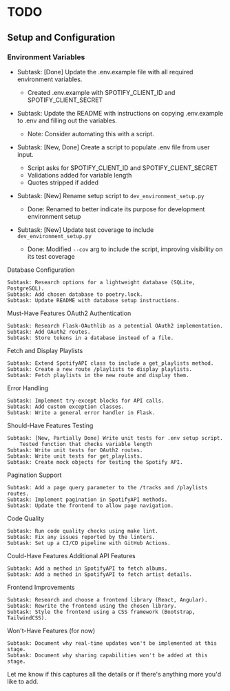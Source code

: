# TODO

## Setup and Configuration

### Environment Variables

- Subtask: [Done] Update the .env.example file with all required environment variables.
    - Created .env.example with SPOTIFY_CLIENT_ID and SPOTIFY_CLIENT_SECRET

- Subtask: Update the README with instructions on copying .env.example to .env and filling out the variables.
    - Note: Consider automating this with a script.

- Subtask: [New, Done] Create a script to populate .env file from user input.
    - Script asks for SPOTIFY_CLIENT_ID and SPOTIFY_CLIENT_SECRET
    - Validations added for variable length
    - Quotes stripped if added

- Subtask: [New] Rename setup script to `dev_environment_setup.py`
    - Done: Renamed to better indicate its purpose for development environment setup

- Subtask: [New] Update test coverage to include `dev_environment_setup.py`
    - Done: Modified `--cov` arg to include the script, improving visibility on its test coverage


Database Configuration

    Subtask: Research options for a lightweight database (SQLite, PostgreSQL).
    Subtask: Add chosen database to poetry.lock.
    Subtask: Update README with database setup instructions.

Must-Have Features
OAuth2 Authentication

    Subtask: Research Flask-OAuthlib as a potential OAuth2 implementation.
    Subtask: Add OAuth2 routes.
    Subtask: Store tokens in a database instead of a file.

Fetch and Display Playlists

    Subtask: Extend SpotifyAPI class to include a get_playlists method.
    Subtask: Create a new route /playlists to display playlists.
    Subtask: Fetch playlists in the new route and display them.

Error Handling

    Subtask: Implement try-except blocks for API calls.
    Subtask: Add custom exception classes.
    Subtask: Write a general error handler in Flask.

Should-Have Features
Testing

    Subtask: [New, Partially Done] Write unit tests for .env setup script.
        Tested function that checks variable length
    Subtask: Write unit tests for OAuth2 routes.
    Subtask: Write unit tests for get_playlists.
    Subtask: Create mock objects for testing the Spotify API.

Pagination Support

    Subtask: Add a page query parameter to the /tracks and /playlists routes.
    Subtask: Implement pagination in SpotifyAPI methods.
    Subtask: Update the frontend to allow page navigation.

Code Quality

    Subtask: Run code quality checks using make lint.
    Subtask: Fix any issues reported by the linters.
    Subtask: Set up a CI/CD pipeline with GitHub Actions.

Could-Have Features
Additional API Features

    Subtask: Add a method in SpotifyAPI to fetch albums.
    Subtask: Add a method in SpotifyAPI to fetch artist details.

Frontend Improvements

    Subtask: Research and choose a frontend library (React, Angular).
    Subtask: Rewrite the frontend using the chosen library.
    Subtask: Style the frontend using a CSS framework (Bootstrap, TailwindCSS).

Won't-Have Features (for now)

    Subtask: Document why real-time updates won't be implemented at this stage.
    Subtask: Document why sharing capabilities won't be added at this stage.

Let me know if this captures all the details or if there's anything more you'd like to add.

